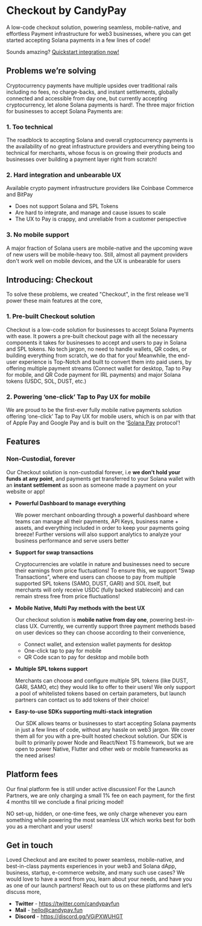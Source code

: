 # Checkout by CandyPay

A low-code checkout solution, powering seamless, mobile-native, and effortless Payment infrastructure for web3 businesses, where you can get started accepting Solana payments in a few lines of code!

Sounds amazing? [Quickstart integration now!](../checkout/quickstart.html)

## Problems we’re solving

Cryptocurrency payments have multiple upsides over traditional rails including no fees, no charge-backs, and instant settlements, globally connected and accessible from day one, but currently accepting cryptocurrency, let alone Solana payments is hard!. The three major friction for businesses to accept Solana Payments are:

### 1. Too technical

The roadblock to accepting Solana and overall cryptocurrency payments is the availability of no great infrastructure providers and everything being too technical for merchants, whose focus is on growing their products and businesses over building a payment layer right from scratch!

### 2. Hard integration and unbearable UX

Available crypto payment infrastructure providers like Coinbase Commerce and BitPay

- Does not support Solana and SPL Tokens
- Are hard to integrate, and manage and cause issues to scale
- The UX to Pay is crappy, and unreliable from a customer perspective

### 3. No mobile support

A major fraction of Solana users are mobile-native and the upcoming wave of new users will be mobile-heavy too. Still, almost all payment providers don't work well on mobile devices, and the UX is unbearable for users

## Introducing: Checkout

To solve these problems, we created "Checkout", in the first release we'll power these main features at the core,

### 1. Pre-built Checkout solution

Checkout is a low-code solution for businesses to accept Solana Payments with ease. It powers a pre-built checkout page with all the necessary components it takes for businesses to accept and users to pay in Solana and SPL tokens. No tech jargon, no need to handle wallets, QR codes, or building everything from scratch, we do that for you! Meanwhile, the end-user experience is Top-Notch and built to convert them into paid users, by offering multiple payment streams (Connect wallet for desktop, Tap to Pay for mobile, and QR Code payment for IRL payments) and major Solana tokens (USDC, SOL, DUST, etc.)

### 2. Powering ‘one-click’ Tap to Pay UX for mobile

We are proud to be the first-ever fully mobile native payments solution offering ‘one-click’ Tap to Pay UX for mobile users, which is on par with that of Apple Pay and Google Pay and is built on the ‘[Solana Pay](https://solanapay.com/) protocol’!

## Features

### Non-Custodial, forever

Our Checkout solution is non-custodial forever, i.e **we don’t hold your funds at any point**, and payments get transferred to your Solana wallet with an **instant settlement** as soon as someone made a payment on your website or app!

- **Powerful Dashboard to manage everything**

  We power merchant onboarding through a powerful dashboard where teams can manage all their payments, API Keys, business name + assets, and everything included in order to keep your payments going breeze! Further versions will also support analytics to analyze your business performance and serve users better

- **Support for swap transactions**

  Cryptocurrencies are volatile in nature and businesses need to secure their earnings from price fluctuations! To ensure this, we support "Swap Transactions", where end users can choose to pay from multiple supported SPL tokens (SAMO, DUST, GARI) and SOL itself, but merchants will only receive USDC (fully backed stablecoin) and can remain stress free from price fluctuations!

- **Mobile Native, Multi Pay methods with the best UX**

  Our checkout solution is **mobile native from day one**, powering best-in-class UX.
  Currently, we currently support three payment methods based on user devices so they can choose according to their convenience,

  - Connect wallet, and extension wallet payments for desktop
  - One-click tap to pay for mobile
  - QR Code scan to pay for desktop and mobile both

- **Multiple SPL tokens support**

  Merchants can choose and configure multiple SPL tokens (like DUST, GARI, SAMO, etc) they would like to offer to their users! We only support a pool of whitelisted tokens based on certain parameters, but launch partners can contact us to add tokens of their choice!

- **Easy-to-use SDKs supporting multi-stack integration**

  Our SDK allows teams or businesses to start accepting Solana payments in just a few lines of code, without any hassle on web3 jargon. We cover them all for you with a pre-built hosted checkout solution. Our SDK is built to primarily power Node and React/Next TS framework, but we are open to power Native, Flutter and other web or mobile frameworks as the need arises!

## Platform fees

Our final platform fee is still under active discussion!
For the Launch Partners, we are only charging a small 1% fee on each payment, for the first 4 months till we conclude a final pricing model! 

NO set-up, hidden, or one-time fees, we only charge whenever you earn something while powering the most seamless UX which works best for both you as a merchant and your users!

## Get in touch

Loved Checkout and are excited to power seamless, mobile-native, and best-in-class payments experiences in your web3 and Solana dApp, business, startup, e-commerce website, and many such use cases? We would love to have a word from you, learn about your needs, and have you as one of our launch partners! Reach out to us on these platforms and let’s discuss more,

- **Twitter** - https://twitter.com/candypayfun
- **Mail** - [hello@candypay.fun](mailto:hello@candypay.fun)
- **Discord** - https://discord.gg/VGjPXWUHGT
